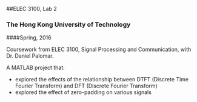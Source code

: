 ##ELEC 3100, Lab 2
### The Hong Kong University of Technology
####Spring, 2016

Coursework from ELEC 3100, Signal Processing and Communication, with Dr. Daniel Palomar.

A MATLAB project that:
- explored the effects of the relationship between DTFT (Discrete Time Fourier Transform) and DFT (Discrete Fourier Transform) 
- explored the effect of zero-padding on various signals
